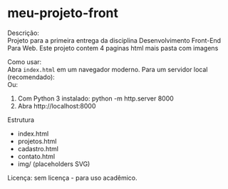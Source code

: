 # meu-projeto-front
Descrição:\
Projeto para a primeira entrega da disciplina Desenvolvimento Front-End Para Web.  Este projeto contem 4 paginas html mais pasta com imagens

Como usar:\
Abra `index.html` em um navegador moderno. Para um servidor local (recomendado):\
Ou:
1. Com Python 3 instalado:
   python -m http.server 8000
2. Abra http://localhost:8000

Estrutura
 - index.html
 - projetos.html
 - cadastro.html
 - contato.html
 - img/ (placeholders SVG)

Licença: sem licença - para uso acadêmico.